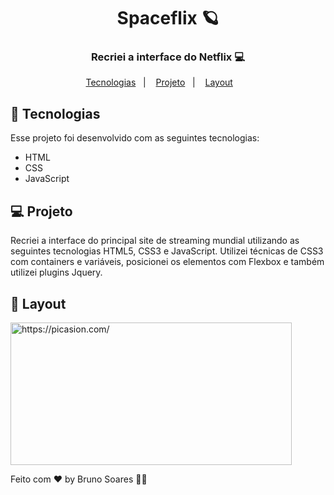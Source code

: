 
<h1 align="center">
  Spaceflix 🪐
</h1>
<h3 align="center">
  Recriei a interface do Netflix 💻
  </h3>

<p align="center">
  <a href="#-tecnologias">Tecnologias</a>&nbsp;&nbsp;&nbsp;|&nbsp;&nbsp;&nbsp;
  <a href="#-projeto">Projeto</a>&nbsp;&nbsp;&nbsp;|&nbsp;&nbsp;&nbsp;
  <a href="#-layout">Layout</a>&nbsp;&nbsp;&nbsp; &nbsp;&nbsp;&nbsp;
  
</p>







## 🚀 Tecnologias

Esse projeto foi desenvolvido com as seguintes tecnologias:

- HTML
- CSS
- JavaScript


## 💻 Projeto
Recriei a interface do principal site de streaming mundial utilizando as seguintes tecnologias  HTML5, CSS3 e JavaScript. 
Utilizei técnicas de CSS3 com containers e variáveis,  posicionei os elementos com Flexbox e  também utilizei plugins Jquery.


## 🔖 Layout
<a href="https://picasion.com/"><img src="https://i.picasion.com/pic91/f47e473c7e20cff51c8e0eba3afd72be.gif" width="450" height="228" border="0" alt="https://picasion.com/" /></a><br />

Feito com ♥ by Bruno Soares 👋🏽
